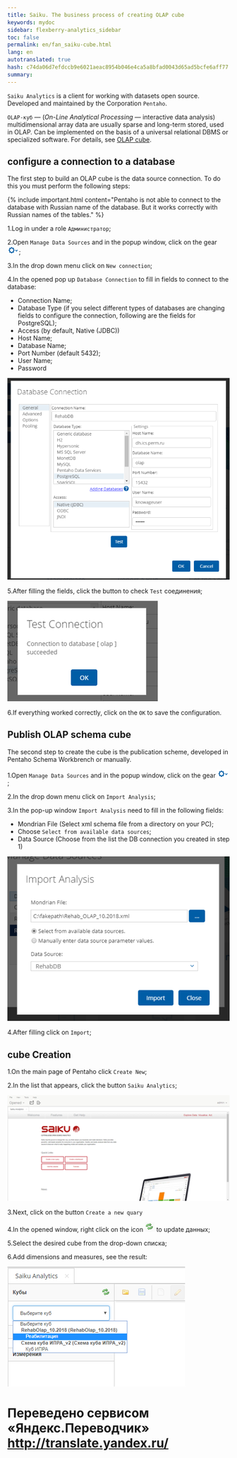 ```yaml
--- 
title: Saiku. The business process of creating OLAP cube 
keywords: mydoc 
sidebar: flexberry-analytics_sidebar 
toc: false 
permalink: en/fan_saiku-cube.html 
lang: en 
autotranslated: true 
hash: c74da06d7efdccb9e6021aeac8954b046e4ca5a8bfad0043d65ad5bcfe6aff77 
summary: 
--- 
```


`Saiku Analytics` is a client for working with datasets open source. Developed and maintained by the Corporation `Pentaho`. 

`OLAP-куб` — (_On-Line Analytical Processing_ — interactive data analysis) multidimensional array data are usually sparse and long-term stored, used in OLAP. Can be implemented on the basis of a universal relational DBMS or specialized software. For details, see [OLAP cube](https://ru.wikipedia.org/wiki/OLAP-куб). 

## configure a connection to a database 

The first step to build an OLAP cube is the data source connection. To do this you must perform the following steps: 

{% include important.html content="Pentaho is not able to connect to the database with Russian name of the database. But it works correctly with Russian names of the tables." %} 

1.Log in under a role `Администратор`; 

2.Open `Manage Data Sources` and in the popup window, click on the gear ![](/images/pages/products/flexberry-analytics/saiku-cube-settings.png); 

3.In the drop down menu click on `New connection`; 

4.In the opened pop up `Database Connection` to fill in fields to connect to the database: 

* Connection Name; 
* Database Type (if you select different types of databases are changing fields to configure the connection, following are the fields for PostgreSQL); 
* Access (by default, Native (JDBC)) 
* Host Name; 
* Database Name; 
* Port Number (default 5432); 
* User Name; 
* Password 

![](/images/pages/products/flexberry-analytics/saiku-cube001.png) 

5.After filling the fields, click the button to check `Test` соединения; 

![](/images/pages/products/flexberry-analytics/saiku-cube002.png) 

6.If everything worked correctly, click on the `OK` to save the configuration. 

## Publish OLAP schema cube 

The second step to create the cube is the publication scheme, developed in Pentaho Schema Workbrench or manually. 

1.Open `Manage Data Sources` and in the popup window, click on the gear ![](/images/pages/products/flexberry-analytics/saiku-cube-settings.png); 

2.In the drop down menu click on `Import Analysis`; 

3.In the pop-up window `Import Analysis` need to fill in the following fields: 

* Mondrian File (Select xml schema file from a directory on your PC); 
* Choose `Select from available data sources`; 
* Data Source (Choose from the list the DB connection you created in step 1) 

![](/images/pages/products/flexberry-analytics/saiku-cube003.png) 

4.After filling click on `Import`; 

## cube Creation 

1.On the main page of Pentaho click `Create New`; 

2.In the list that appears, click the button `Saiku Analytics`; 

![](/images/pages/products/flexberry-analytics/saiku-cube004.png) 

3.Next, click on the button `Create a new quary` 

4.In the opened window, right click on the icon ![](/images/pages/products/flexberry-analytics/saiku-cube-refresh.png) to update данных; 

5.Select the desired cube from the drop-down списка; 

6.Add dimensions and measures, see the result: 

![](/images/pages/products/flexberry-analytics/saiku-cube005.png) 



 # Переведено сервисом «Яндекс.Переводчик» http://translate.yandex.ru/